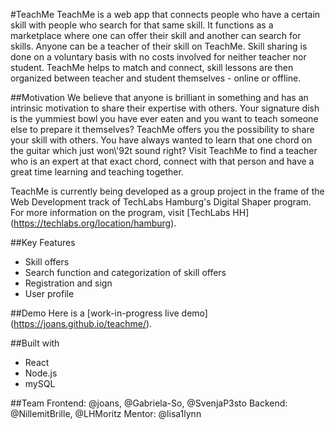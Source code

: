 #TeachMe
TeachMe is a web app that connects people who have a certain skill with people who search for that same skill. It functions as a marketplace where one can offer their skill and another can search for skills. Anyone can be a teacher of their skill on TeachMe. Skill sharing is done on a voluntary basis with no costs involved for neither teacher nor student. TeachMe helps to match and connect, skill lessons are then organized between teacher and student themselves - online or offline.

##Motivation
We believe that anyone is brilliant in something and has an intrinsic motivation to share their expertise with others. Your signature dish is the yummiest bowl you have ever eaten and you want to teach someone else to prepare it themselves? TeachMe offers you the possibility to share your skill with others. You have always wanted to learn that one chord on the guitar which just won\\'92t sound right? Visit TeachMe to find a teacher who is an expert at that exact chord, connect with that person and have a great time learning and teaching together.

TeachMe is currently being developed as a group project in the frame of the Web Development track of TechLabs Hamburg's Digital Shaper program. For more information on the program, visit [TechLabs HH] (https://techlabs.org/location/hamburg).

##Key Features

- Skill offers
- Search function and categorization of skill offers
- Registration and sign
- User profile

##Demo
Here is a [work-in-progress live demo] (https://joans.github.io/teachme/).

##Built with

- React
- Node.js
- mySQL

##Team
Frontend: @joans, @Gabriela-So, @SvenjaP3sto
Backend: @NillemitBrille, @LHMoritz
Mentor: @lisa1lynn
